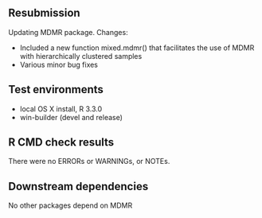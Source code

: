 ## Resubmission
Updating MDMR package. Changes:

* Included a new function mixed.mdmr() that facilitates the use of MDMR with hierarchically clustered samples
* Various minor bug fixes

## Test environments
* local OS X install, R 3.3.0
* win-builder (devel and release)

## R CMD check results
There were no ERRORs or WARNINGs, or NOTEs.

## Downstream dependencies
No other packages depend on MDMR
